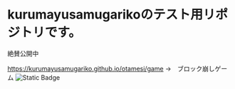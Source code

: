 <h1>kurumayusamugarikoのテスト用リポジトリです。</h1>
<p>絶賛公開中</p>


https://kurumayusamugariko.github.io/otamesi/game →　ブロック崩しゲーム
<img alt="Static Badge" src="[https://img.shields.io/badge/:badgeContent](https://img.shields.io/badge/with%20a%20logo-grey?style=for-the-badge&logo=javascript)https://img.shields.io/badge/with%20a%20logo-grey?style=for-the-badge&logo=javascript">



